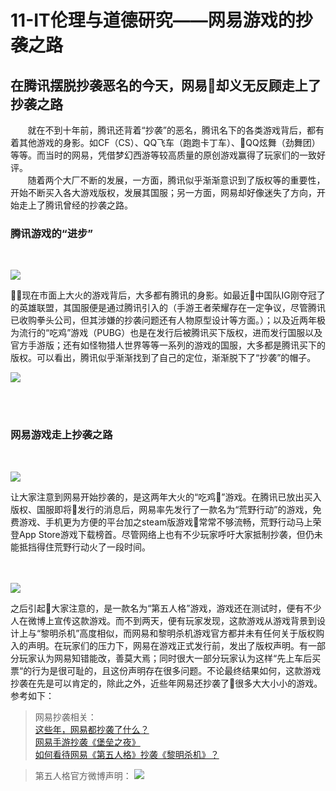 # 11-IT伦理与道德研究——网易游戏的抄袭之路
## 在腾讯摆脱抄袭恶名的今天，网易却义无反顾走上了抄袭之路

&nbsp;&nbsp;&nbsp;&nbsp;&nbsp;&nbsp;&nbsp;就在不到十年前，腾讯还背着“抄袭”的恶名，腾讯名下的各类游戏背后，都有着其他游戏的身影。如CF（CS）、QQ飞车（跑跑卡丁车）、QQ炫舞（劲舞团）等等。而当时的网易，凭借梦幻西游等较高质量的原创游戏赢得了玩家们的一致好评。<br>
&nbsp;&nbsp;&nbsp;&nbsp;&nbsp;&nbsp;&nbsp;随着两个大厂不断的发展，一方面，腾讯似乎渐渐意识到了版权等的重要性，开始不断买入各大游戏版权，发展其国服；另一方面，网易却好像迷失了方向，开始走上了腾讯曾经的抄袭之路。

<h3 id="1">腾讯游戏的“进步”</h2>

<br>

![](https://ss1.bdstatic.com/70cFvXSh_Q1YnxGkpoWK1HF6hhy/it/u=3638024771,2624323284&fm=27&gp=0.jpg)

现在市面上大火的游戏背后，大多都有腾讯的身影。如最近中国队IG刚夺冠了的英雄联盟，其国服便是通过腾讯引入的（手游王者荣耀存在一定争议，尽管腾讯已收购拳头公司，但其涉嫌的抄袭问题还有人物原型设计等方面。）；以及近两年极为流行的“吃鸡”游戏（PUBG）也是在发行后被腾讯买下版权，进而发行国服以及官方手游版；还有如怪物猎人世界等等一系列的游戏的国服，大多都是腾讯买下的版权。可以看出，腾讯似乎渐渐找到了自己的定位，渐渐脱下了“抄袭”的帽子。

![](https://timgsa.baidu.com/timg?image&quality=80&size=b9999_10000&sec=1542895343868&di=544b8e384b5b819c1d1ef13dbf88039a&imgtype=0&src=http%3A%2F%2Fi3.img.969g.com%2Fpub%2Fimgx2018%2F10%2F28%2F503_093536_771f6.jpg)


<br><br>

<h3 id="2">网易游戏走上抄袭之路</h2>

<br>

![](https://ss0.bdstatic.com/70cFuHSh_Q1YnxGkpoWK1HF6hhy/it/u=2243219050,2969455342&fm=26&gp=0.jpg)


让大家注意到网易开始抄袭的，是这两年大火的“吃鸡”游戏。在腾讯已放出买入版权、国服即将发行的消息后，网易率先发行了一款名为“荒野行动”的游戏，免费游戏、手机更为方便的平台加之steam版游戏常常不够流畅，荒野行动马上荣登App Store游戏下载榜首。尽管网络上也有不少玩家呼吁大家抵制抄袭，但仍未能抵挡得住荒野行动火了一段时间。
<br><br><br>

![](https://gss3.bdstatic.com/-Po3dSag_xI4khGkpoWK1HF6hhy/baike/c0%3Dbaike80%2C5%2C5%2C80%2C26/sign=ca4ecf92dd2a6059461de948495d5ffe/94cad1c8a786c917e47f7162c33d70cf3bc75768.jpg)

之后引起大家注意的，是一款名为“第五人格”游戏，游戏还在测试时，便有不少人在微博上宣传这款游戏。而不到两天，便有玩家发现，这款游戏从游戏背景到设计上与“黎明杀机”高度相似，而网易和黎明杀机游戏官方都并未有任何关于版权购入的声明。在玩家们的压力下，网易在游戏正式发行前，发出了版权声明。有一部分玩家认为网易知错能改，善莫大焉；同时很大一部分玩家认为这样“先上车后买票“的行为是很可耻的，且这份声明存在很多问题。不论最终结果如何，这款游戏抄袭在先是可以肯定的，除此之外，近些年网易还抄袭了很多大大小小的游戏。参考如下：

>网易抄袭相关：<br>
[这些年，网易都抄袭了什么？](https://zhuanlan.zhihu.com/p/35350672)<br>
[网易手游抄袭《堡垒之夜》](https://zhuanlan.zhihu.com/p/34509390)<br>
[如何看待网易《第五人格》抄袭《黎明杀机》？](https://www.zhihu.com/question/66720543)


>第五人格官方微博声明：
> ![](https://pic3.zhimg.com/80/v2-1253bec79fbef9360854e3fd85354772_hd.jpg)



